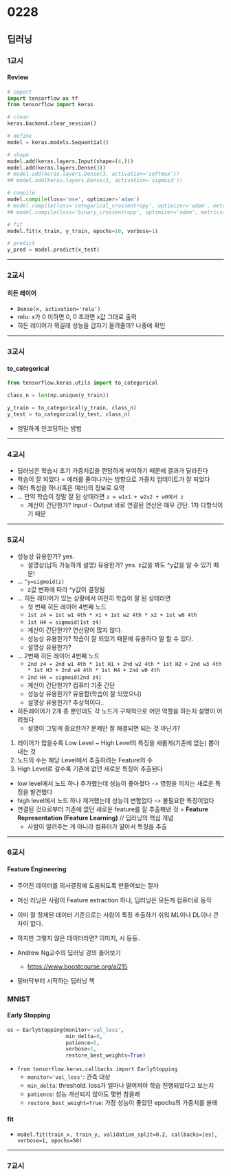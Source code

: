 # 0228
## 딥러닝
### 1교시
#### Review
```python
# import
import tensorflow as tf
from tensorflow import keras

# clear
keras.backend.clear_session()

# define
model = keras.models.Sequential()

# shape
model.add(keras.layers.Input(shape=(4,)))
model.add(keras.layers.Dense(3))
# model.add(keras.layers.Dense(3, activation='softmax'))
## model.add(keras.layers.Dense(1, activation='sigmoid'))

# compile
model.compile(loss='mse', optimizer='adam')
# model.compile(loss='categorical_crossentropy', optimizer='adam', metrics=['accuracy'])
## model.compile(loss='binary_crossentropy', optimizer='adam', metrics=['accuracy'])

# fit
model.fit(x_train, y_train, epochs=10, verbose=1)

# predict
y_pred = model.predict(x_test)
```
---
### 2교시
#### 히든 레이어
- ``Dense(x, activation='relu')``
- relu: x가 0 이하면 0, 0 초과면 x값 그대로 출력
- 히든 레이어가 뭐길래 성능을 갑자기 올려줄까? 나중에 확인
---
### 3교시
#### to_categorical
```python
from tensorflow.keras.utils import to_categorical

class_n = len(np.unique(y_train))

y_train = to_categorical(y_train, class_n)
y_test = to_categorical(y_test, class_n)
```
- 엄밀하게 인코딩하는 방법
---
### 4교시
- 딥러닝은 학습시 초기 가중치값을 랜덤하게 부여하기 때문에 결과가 달라진다
- 학습이 잘 되었다 = 에러를 줄여나가는 방향으로 가중치 업데이트가 잘 되었다
- 여러 특성을 하나(혹은 여러)의 정보로 요약
- ... 만약 학습이 정말 잘 된 상태라면 ``z = w1x1 + w2x2 + w0에서 z``
    - 계산이 간단한가? Input - Output 바로 연결된 연산은 매우 간단. 1차 다항식이기 때문
---
### 5교시
- 성능상 유용한가? yes.
    - 설명상(납득 가능하게 설명) 유용한가? yes. z값을 봐도 ^y값을 알 수 있기 때문!
- ... ``^y=sigmoid(z)``
    - z값 변화에 따라 ^y값이 결정됨
- ... 히든 레이어가 있는 상황에서 여전히 학습이 잘 된 상태라면
    - 첫 번째 히든 레이어 4번째 노드
    - ``1st z4 = 1st w1 4th * x1 + 1st w2 4th * x2 + 1st w0 4th``
    - ``1st H4 = sigmoid(1st z4)``
    - 계산이 간단한가? 연산량이 많지 않다.
    - 성능상 유용한가? 학습이 잘 되었기 때문에 유용하다 말 할 수 있다.
    - 설명상 유용한가? 
- ... 2번째 히든 레이어 4번째 노드
    - ``2nd z4 = 2nd w1 4th * 1st H1 + 2nd w2 4th * 1st H2 + 2nd w3 4th * 1st H3 + 2nd w4 4th * 1st H4 + 2nd w0 4th``
    - ``2nd H4 = sigmoid(2nd z4)``
    - 계산이 간단한가? 컴퓨터 기준 간단
    - 성능상 유용한가? 유용함(학습이 잘 되었으니)
    - 설명상 유용한가? 추상적이다..
- 히든레이어가 2개 층 뿐인데도 각 노드가 구체적으로 어떤 역할을 하는지 설명이 어려웠다
    - 설명이 그렇게 중요한가? 문제만 잘 해결되면 되는 것 아닌가?
1. 레이어가 많을수록 Low Level ~ High Level의 특징을 새롭게(기존에 없는) 뽑아내는 것
2. 노드의 수는 해당 Level에서 추출하려는 Feature의 수
3. High Level로 갈수록 기존에 없던 새로운 특징이 추출된다
- low level에서 노드 하나 추가했는데 성능이 좋아졌다 -> 영향을 끼치는 새로운 특징을 발견했다
- high level에서 노드 하나 제거했는데 성능이 변함없다 -> 불필요한 특징이었다
- 연결된 것으로부터 기존에 없던 새로운 feature를 잘 추출해낸 것 = **Feature Representation (Feature Learning)** // 딥러닝의 핵심 개념
    - 사람이 알려주는 게 아니라 컴퓨터가 알아서 특징을 추출
---
### 6교시
#### Feature Engineering
- 주어진 데이터를 의사결정에 도움되도록 만들어보는 절차
- 머신 러닝은 사람이 Feature extraction 하나, 딥러닝은 모든게 컴퓨터로 동작

- 이미 잘 정제된 데이터 기준으로는 사람이 특징 추출하기 쉬워 ML이나 DL이나 큰 차이 없다.
- 하지만 그렇지 않은 데이터라면? 이미지, 시 등등..

- Andrew Ng교수의 딥러닝 강의 들어보기
    - https://www.boostcourse.org/ai215
- 밑바닥부터 시작하는 딥러닝 책 

### MNIST
#### Early Stopping
```python
es = EarlyStopping(monitor='val_loss',
                   min_delta=0,
                   patience=5,
                   verbose=1,
                   restore_best_weights=True)
```
- ``from tensorflow.keras.callbacks import EarlyStopping``
    - ``monitor='val_loss'``: 관측 대상
    - ``min_delta``: threshold. loss가 얼마나 떨어져야 학습 진행되었다고 보는지
    - ``patience``: 성능 개선되지 않아도 몇번 참을래
    - ``restore_best_weight=True``: 가장 성능이 좋았던 epochs의 가중치를 쓸래
#### fit
- ``model.fit(train_x, train_y, validation_split=0.2, callbacks=[es], verbose=1, epochs=50)``
---
### 7교시
